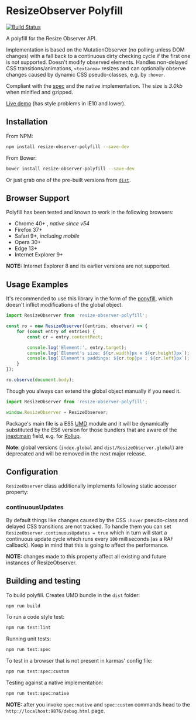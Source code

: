 ResizeObserver Polyfill
=============

[![Build Status][travis-image]][travis-url]


A polyfill for the Resize Observer API.

Implementation is based on the MutationObserver (no polling unless DOM changes) with a fall back to a continuous dirty checking cycle if the first one is not supported. Doesn't modify observed elements. Handles non-delayed CSS transitions/animations, `<textarea>` resizes and can optionally observe changes caused by dynamic CSS pseudo-classes, e.g. by `:hover`.

Compliant with the [spec](http://rawgit.com/WICG/ResizeObserver/master/index.html) and the native implementation. The size is _3.0kb_ when minified and gzipped.

[Live demo](http://que-etc.github.io/resize-observer-polyfill) (has style problems in IE10 and lower).

## Installation

From NPM:

```sh
npm install resize-observer-polyfill --save-dev
```

From Bower:

```sh
bower install resize-observer-polyfill --save-dev
```

Or just grab one of the pre-built versions from [`dist`](https://github.com/que-etc/resize-observer-polyfill/tree/master/dist).

## Browser Support

Polyfill has been tested and known to work in the following browsers:

* Chrome 40+ , _native since v54_
* Firefox 37+
* Safari 9+, _including mobile_
* Opera 30+
* Edge 13+
* Internet Explorer 9+

**NOTE:** Internet Explorer 8 and its earlier versions are not supported.

## Usage Examples

It's recommended to use this library in the form of the [ponyfill](https://github.com/sindresorhus/ponyfill), which doesn't inflict modifications of the global object.

```javascript
import ResizeObserver from 'resize-observer-polyfill';

const ro = new ResizeObserver((entries, observer) => {
    for (const entry of entries) {
        const cr = entry.contentRect;

        console.log('Element:', entry.target);
        console.log(`Element's size: ${cr.width}px x ${cr.height}px`);
        console.log(`Element's paddings: ${cr.top}px ; ${cr.left}px`);
    }
});

ro.observe(document.body);
```
Though you always can extend the global object manually if you need it.

```javascript
import ResizeObserver from 'resize-observer-polyfill';

window.ResizeObserver = ResizeObserver;
```

Package's main file is a ES5 [UMD](https://github.com/umdjs/umd) module and it will be dynamically substituted by the ES6 version for those bundlers that are aware of the [jnext:main](https://github.com/rollup/rollup/wiki/jsnext:main) field, e.g. for [Rollup](https://github.com/rollup/rollup).

**Note**: global versions (`index.global` and `dist/ResizeObserver.global`) are deprecated and will be removed in the next major release.

## Configuration

`ResizeObserver` class additionally implements following static accessor property:

### continuousUpdates

By default things like changes caused by the CSS `:hover` pseudo-class and delayed CSS transitions are not tracked. To handle them you can set `ResizeObserver.continuousUpdates = true` which in turn will start a continuous update cycle which runs every `100` milliseconds (as a RAF callback). Keep in mind that this is going to affect the performance.

**NOTE:** changes made to this property affect all existing and future instances of ResizeObserver.

## Building and testing

To build polyfill. Creates UMD bundle in the `dist` folder:

```sh
npm run build
```

To run a code style test:
```sh
npm run test:lint
```

Running unit tests:
```sh
npm run test:spec
```

To test in a browser that is not present in karmas' config file:
```sh
npm run test:spec:custom
```

Testing against a native implementation:
```sh
npm run test:spec:native
```

**NOTE:** after you invoke `spec:native` and `spec:custom` commands head to the `http://localhost:9876/debug.html` page.

[travis-image]: https://travis-ci.org/que-etc/resize-observer-polyfill.svg?branch=master
[travis-url]: https://travis-ci.org/que-etc/resize-observer-polyfill
